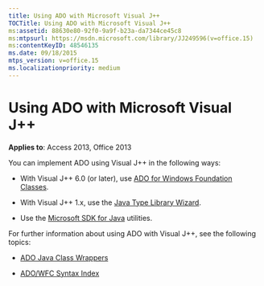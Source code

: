 ```yaml
---
title: Using ADO with Microsoft Visual J++
TOCTitle: Using ADO with Microsoft Visual J++
ms:assetid: 88630e80-92f0-9a9f-b23a-da7344ce45c8
ms:mtpsurl: https://msdn.microsoft.com/library/JJ249596(v=office.15)
ms:contentKeyID: 48546135
ms.date: 09/18/2015
mtps_version: v=office.15
ms.localizationpriority: medium
---
```


# Using ADO with Microsoft Visual J++

**Applies to**: Access 2013, Office 2013

You can implement ADO using Visual J++ in the following ways:

  - With Visual J++ 6.0 (or later), use [ADO for Windows Foundation Classes](ado-wfc-programming.md).

  - With Visual J++ 1.x, use the [Java Type Library Wizard](using-the-java-type-library-wizard.md).

  - Use the [Microsoft SDK for Java](using-the-microsoft-sdk-for-java.md) utilities.

For further information about using ADO with Visual J++, see the following topics:

  - [ADO Java Class Wrappers](ado-java-class-wrappers.md)

  - [ADO/WFC Syntax Index](https://docs.microsoft.com/office/vba/access/concepts/miscellaneous/ado-wfc-syntax-index)

